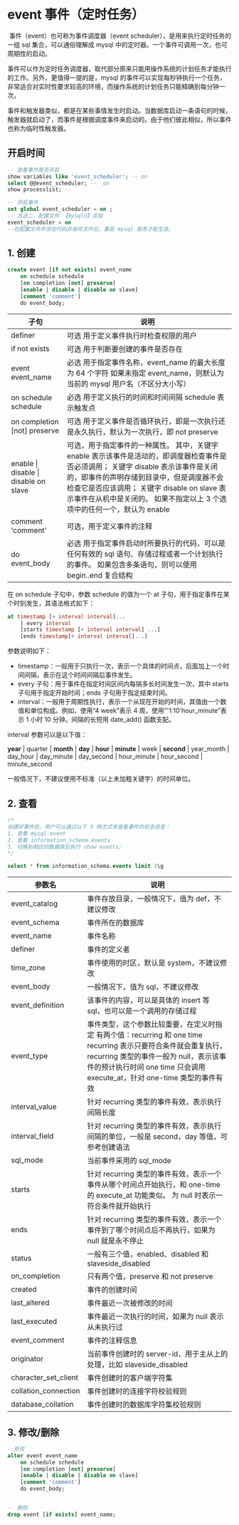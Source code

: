 # event 事件（定时任务）

​ 事件（event）也可称为事件调度器（event scheduler），是用来执行定时任务的一组 sql 集合，可以通俗理解成 mysql 中的定时器。一个事件可调用一次，也可周期性的启动。

​ 事件可以作为定时任务调度器，取代部分原来只能用操作系统的计划任务才能执行的工作。另外，更值得一提的是，mysql 的事件可以实现每秒钟执行一个任务，非常适合对实时性要求较高的环境，而操作系统的计划任务只能精确到每分钟一次。

​ 事件和触发器类似，都是在某些事情发生时启动。当数据库启动一条语句的时候，触发器就启动了，而事件是根据调度事件来启动的。由于他们彼此相似，所以事件也称为临时性触发器。

## 开启时间
```sql
-- 查看事件是否开启
show variables like 'event_scheduler'; -- on
select @@event_scheduler; --  on
show processlist; --

-- 开启事件
set global event_scheduler = on ;
-- 方法二，配置文件 【mysqld】添加
event_scheduler = on
--在配置文件中添加代码并保存文件后，重启 mysql 服务才能生效。
```

## 1. 创建

```sql
create event [if not exists] event_name
    on schedule schedule
    [on completion [not] preserve]
    [enable | disable | disable on slave]
    [comment 'comment']
    do event_body;
```

| 子句                                  | 说明                                                                                                                                                                                                                                                                                                        |
| ------------------------------------- | ----------------------------------------------------------------------------------------------------------------------------------------------------------------------------------------------------------------------------------------------------------------------------------------------------------- |
| definer                               | 可选 用于定义事件执行时检查权限的用户                                                                                                                                                                                                                                                                       |
| if not exists                         | 可选 用于判断要创建的事件是否存在                                                                                                                                                                                                                                                                           |
| event event_name                      | 必选 用于指定事件名称，event_name 的最大长度为 64 个字符 如果未指定 event_name，则默认为当前的 mysql 用户名（不区分大小写）                                                                                                                                                                                 |
| on schedule schedule                  | 必选 用于定义执行的时间和时间间隔 schedule 表示触发点                                                                                                                                                                                                                                                       |
| on completion [not] preserve          | 可选 用于定义事件是否循环执行，即是一次执行还是永久执行，默认为一次执行，即 not preserve                                                                                                                                                                                                                    |
| enable \| disable \| disable on slave | 可选，用于指定事件的一种属性。 其中，关键字 enable 表示该事件是活动的，即调度器检查事件是否必须调用； 关键字 disable 表示该事件是关闭的，即事件的声明存储到目录中，但是调度器不会检查它是否应该调用； 关键字 disable on slave 表示事件在从机中是关闭的。 如果不指定以上 3 个选项中的任何一个，默认为 enable |
| comment 'comment'                     | 可选，用于定义事件的注释                                                                                                                                                                                                                                                                                    |
| do event_body                         | 必选 用于指定事件启动时所要执行的代码，可以是任何有效的 sql 语句、存储过程或者一个计划执行的事件。 如果包含多条语句，则可以使用 begin..end 复合结构                                                                                                                                                         |

在 on schedule 子句中，参数 schedule 的值为一个 at 子句，用于指定事件在某个时刻发生，其语法格式如下：

```sql
at timestamp [+ interval interval]...
    | every interval
    [starts timestamp [+ interval interval] ...]
    [ends timestamp[+ interval interval]...]
```

参数说明如下：

- timestamp：一般用于只执行一次，表示一个具体的时间点，后面加上一个时间间隔，表示在这个时间间隔后事件发生。
- every 子句：用于事件在指定时间区间内每隔多长时间发生一次，其中 starts 子句用于指定开始时间；ends 子句用于指定结束时间。
- interval：一般用于周期性执行，表示一个从现在开始的时间，其值由一个数值和单位构成。例如，使用“4 week”表示 4 周，使用“'1:10'hour_minute”表示 1 小时 10 分钟。间隔的长短用 date_add() 函数支配。

interval 参数可以是以下值：

**year** | quarter | **month** | **day** | **hour** | **minute** |
week | **second** | year_month | day_hour | day_minute |
day_second | hour_minute | hour_second | minute_second

一般情况下，不建议使用不标准（以上未加粗关键字）的时间单位。

## 2. 查看

```sql
/*
创建好事件后，用户可以通过以下 3 种方式来查看事件的状态信息：
1. 查看 mysql.event
2. 查看 information_schema.events
3. 切换到相应的数据库后执行 show events;
*/

select * from information_schema.events limit 1\g
```

| 参数名               | 说明                                                                                                                                                                                                                                  |
| -------------------- | ------------------------------------------------------------------------------------------------------------------------------------------------------------------------------------------------------------------------------------- |
| event_catalog        | 事件存放目录，一般情况下，值为 def，不建议修改                                                                                                                                                                                        |
| event_schema         | 事件所在的数据库                                                                                                                                                                                                                      |
| event_name           | 事件名称                                                                                                                                                                                                                              |
| definer              | 事件的定义者                                                                                                                                                                                                                          |
| time_zone            | 事件使用的时区，默认是 system，不建议修改                                                                                                                                                                                             |
| event_body           | 一般情况下，值为 sql，不建议修改                                                                                                                                                                                                      |
| event_definition     | 该事件的内容，可以是具体的 insert 等 sql，也可以是一个调用的存储过程                                                                                                                                                                  |
| event_type           | 事件类型，这个参数比较重要，在定义时指定 有两个值：recurring 和 one time recurring 表示只要符合条件就会重复执行，recurring 类型的事件一般为 null，表示该事件的预计执行时间 one time 只会调用 execute_at，针对 one-time 类型的事件有效 |
| interval_value       | 针对 recurring 类型的事件有效，表示执行间隔长度                                                                                                                                                                                       |
| interval_field       | 针对 recurring 类型的事件有效，表示执行间隔的单位，一般是 second，day 等值，可参考创建语法                                                                                                                                            |
| sql_mode             | 当前事件采用的 sql_mode                                                                                                                                                                                                               |
| starts               | 针对 recurring 类型的事件有效，表示一个事件从哪个时间点开始执行，和 one-time 的 execute_at 功能类似。 为 null 时表示一符合条件就开始执行                                                                                              |
| ends                 | 针对 recurring 类型的事件有效，表示一个事件到了哪个时间点后不再执行，如果为 null 就是永不停止                                                                                                                                         |
| status               | 一般有三个值，enabled、disabled 和 slaveside_disabled                                                                                                                                                                                 |
| on_completion        | 只有两个值，preserve 和 not preserve                                                                                                                                                                                                  |
| created              | 事件的创建时间                                                                                                                                                                                                                        |
| last_altered         | 事件最近一次被修改的时间                                                                                                                                                                                                              |
| last_executed        | 事件最近一次执行的时间，如果为 null 表示从未执行过                                                                                                                                                                                    |
| event_comment        | 事件的注释信息                                                                                                                                                                                                                        |
| originator           | 当前事件创建时的 server-id，用于主从上的处理，比如 slaveside_disabled                                                                                                                                                                 |
| character_set_client | 事件创建时的客户端字符集                                                                                                                                                                                                              |
| collation_connection | 事件创建时的连接字符校验规则                                                                                                                                                                                                          |
| database_collation   | 事件创建时的数据库字符集校验规则                                                                                                                                                                                                      |

## 3. 修改/删除

```sql
--修改
alter event event_name
    on schedule schedule
    [on completion [not] preserve]
    [enable | disable | disable on slave]
    [comment 'comment']
    do event_body;


-- 删除
drop event [if exists] event_name;
```
